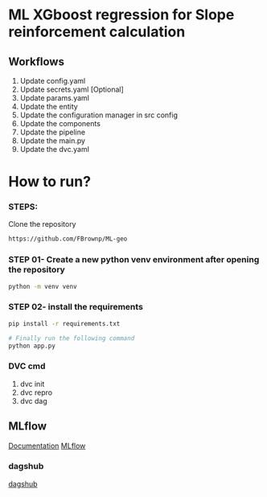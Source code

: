 # ML XGboost regression for Slope reinforcement calculation


## Workflows

1. Update config.yaml
2. Update secrets.yaml [Optional]
3. Update params.yaml
4. Update the entity
5. Update the configuration manager in src config
6. Update the components
7. Update the pipeline 
8. Update the main.py
9. Update the dvc.yaml


# How to run?
### STEPS:

Clone the repository

```bash
https://github.com/FBrownp/ML-geo
```
### STEP 01- Create a new python venv environment after opening the repository

```bash
python -m venv venv
```


### STEP 02- install the requirements
```bash
pip install -r requirements.txt
```


```bash
# Finally run the following command
python app.py
```


### DVC cmd

1. dvc init
2. dvc repro
3. dvc dag



## MLflow

[Documentation](https://mlflow.org/docs/latest/index.html)
[MLflow](https://dagshub.com/FBrownp/ML-geo.mlflow)

### dagshub
[dagshub](https://dagshub.com/)

